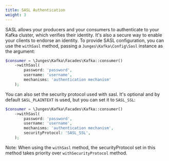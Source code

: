 ```yaml
---
title: SASL Authentication
weight: 3
---
```


SASL allows your producers and your consumers to authenticate to your Kafka cluster, which verifies their identity.
It's also a secure way to enable your clients to endorse an identity. To provide SASL configuration, you can use the `withSasl` method,
passing a `Junges\Kafka\Config\Sasl` instance as the argument:

```php
$consumer = \Junges\Kafka\Facades\Kafka::consumer()
    ->withSasl(
        password: 'password',
        username: 'username',
        mechanisms: 'authentication mechanism'
    );
```

You can also set the security protocol used with sasl. It's optional and by default `SASL_PLAINTEXT` is used, but you can set it to `SASL_SSL`:

```php
$consumer = \Junges\Kafka\Facades\Kafka::consumer()
    ->withSasl(
        password: 'password',
        username: 'username',
        mechanisms: 'authentication mechanism',
        securityProtocol: 'SASL_SSL',
    );
```

Note: When using the `withSasl` method, the securityProtocol set in this method takes priority over `withSecurityProtocol` method.
